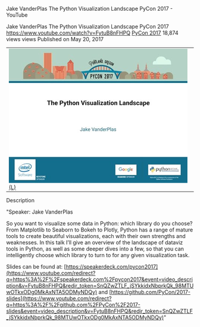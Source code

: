 Jake VanderPlas The Python Visualization Landscape PyCon 2017 - YouTube

Jake VanderPlas The Python Visualization Landscape PyCon 2017
https://www.youtube.com/watch?v=FytuB8nFHPQ
[PyCon 2017](https://www.youtube.com/channel/UCrJhliKNQ8g0qoE_zvL8eVg)
18,874 views views
Published on May 20, 2017

|     |
| --- |
| ![hqdefault.jpg](../_resources/1a94b30d744f98ff7f1cfe31ef1c41f5.jpg)[(L)](https://www.youtube.com/watch?v=FytuB8nFHPQ) |

Description

"Speaker: Jake VanderPlas

So you want to visualize some data in Python: which library do you choose? From Matplotlib to Seaborn to Bokeh to Plotly, Python has a range of mature tools to create beautiful visualizations, each with their own strengths and weaknesses. In this talk I’ll give an overview of the landscape of dataviz tools in Python, as well as some deeper dives into a few, so that you can intelligently choose which library to turn to for any given visualization task.

Slides can be found at: [https://speakerdeck.com/pycon2017](https://www.youtube.com/redirect?q=https%3A%2F%2Fspeakerdeck.com%2Fpycon2017&event=video_description&v=FytuB8nFHPQ&redir_token=SnQZwZTLF_jSYkkidxNbprkQk_98MTUwOTkxODg0MkAxNTA5ODMyNDQy) and [https://github.com/PyCon/2017-slides](https://www.youtube.com/redirect?q=https%3A%2F%2Fgithub.com%2FPyCon%2F2017-slides&event=video_description&v=FytuB8nFHPQ&redir_token=SnQZwZTLF_jSYkkidxNbprkQk_98MTUwOTkxODg0MkAxNTA5ODMyNDQy)"
